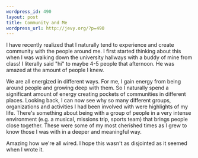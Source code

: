 ```yaml
--- 
wordpress_id: 490
layout: post
title: Community and Me
wordpress_url: http://jevy.org/?p=490
---
```

I have recently realized that I naturally tend to experience and create community with the people around me.  I first started thinking about this when I was walking down the university hallways with a buddy of mine from class!  I literally said "hi" to maybe 4-5 people that afternoon.  He was amazed at the amount of people I knew.

We are all energized in different ways.  For me, I gain energy from being around people and growing deep with them.  So I naturally spend a significant amount of energy creating pockets of communities in different places.  Looking back, I can now see why so many different groups, organizations and activities I had been involved with were highlights of my life.  There's something about being with a group of people in a very intense environment (e.g. a musical, missions trip, sports team) that brings people close together.  These were some of my most cherished times as I grew to know those I was with in a deeper and meaningful way.

Amazing how we're all wired.  I hope this wasn't as disjointed as it seemed when I wrote it.
